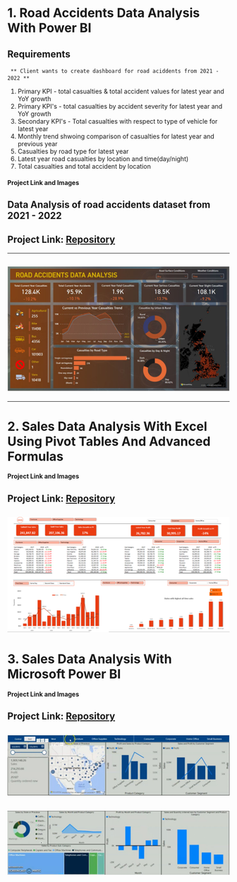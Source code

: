 # 1. Road Accidents Data Analysis With Power BI
  ## Requirements
     ** Client wants to create dashboard for road aciddents from 2021 - 2022 **
  1. Primary KPI - total casualties & total accident values for latest year and YoY growth
  2. Primary KPI's - total casualties by accident severity for latest year and YoY growth
  3. Secondary KPI's -  Total casualties with respect to type of vehicle for latest year
  4. Monthly trend shwoing comparison of casualties for latest year and previous year
  5. Casualties by road type for latest year
  6. Latest year road casualties by location and time(day/night)
  7. Total casualties and total accident by location

#### Project Link and Images
Data Analysis of road accidents dataset from 2021 - 2022 
---
Project Link: [Repository](https://github.com/seidumohammed/data-analysis/tree/main/power_bi-road-accident-data-analysis)
---
---
![Completed Project Dashboard](road_accident_data_analysis-final.JPG)
---
---
  
# 2. Sales Data Analysis With Excel Using Pivot Tables And Advanced Formulas

#### Project Link and Images

Project Link: [Repository](https://github.com/seidumohammed/data-analysis/tree/main/excel-dynamic-data-analysis_pivot_table)
---
![Completed Project Dashboard](sales-data-excel.PNG)
---

# 3. Sales Data Analysis With Microsoft Power BI

#### Project Link and Images

Project Link: [Repository](https://github.com/seidumohammed/data-analysis/tree/main/power_bi-dynamic-data-analysis-dashboard)
---
![Completed Project Dashboard](sales-data-analysis-charts.JPG)
---
![Completed Project Dashboard](sales-data-analysis-charts2.JPG)
---